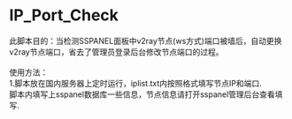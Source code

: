 # IP_Port_Check
此脚本目的：当检测SSPANEL面板中v2ray节点(ws方式)端口被墙后，自动更换v2ray节点端口，省去了管理员登录后台修改节点端口的过程。<br><br>
使用方法：<br>
1.脚本放在国内服务器上定时运行，iplist.txt内按照格式填写节点IP和端口.<br>
脚本内填写上sspanel数据库一些信息，节点信息请打开sspanel管理后台查看填写.
